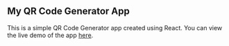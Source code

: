 ## My QR Code Generator App

This is a simple QR Code Generator app created using React. You can view the live demo of the app [here]([https://your-vercel-app-url.vercel.app/](https://qr-code-azure.vercel.app/)).

<!-- Add any additional information or sections as needed -->
